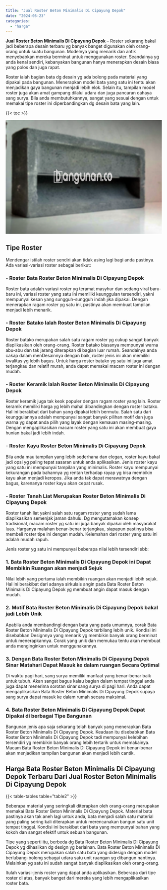 ```yaml
---
title: "Jual Roster Beton Minimalis Di Cipayung Depok"
date: "2024-05-23"
categories: 
  - "harga"
---
```


**Jual Roster Beton Minimalis Di Cipayung Depok** – Roster sekarang bakal jadi beberapa desain terbaru yg banyak banget digunakan oleh orang-orang untuk suatu bangunan. Modelnya yang menarik dan antik menyebabkan mereka berminat untuk menggunakan roster. Seandainya yg anda kenal sendiri, kebanyakan bangunan hanya menerapkan desain biasa yang polos dan juga rapat.

Roster ialah bagian bata dg desain yg ada bolong pada material yang dipakai pada bangunan. Menerapkan model bata yang satu ini tentu akan menjadikan gaya bangunan menjadi lebih elok. Selain itu, tampilan model roster juga akan amat gampang dilalui udara dan juga pancaran cahaya sang surya. Bila anda membutuhkannya, sangat yang sesuai dengan untuk memakai tipe roster ini diperbandingkan dg desain bata yang lain.

{{< toc >}}

![Jual Roster Beton Minimalis Di Cipayung Depok](/images/bata-roster-minimalis-17.png)

## Tipe Roster

Mendengar istilah roster sendiri akan tidak asing lagi bagi anda pastinya. Ada variasi-variasi roster sebagai berikut:

### \- Roster Bata Roster Beton Minimalis Di Cipayung Depok

Roster bata adalah variasi roster yg teramat masyhur dan sedang viral baru-baru ini, variasi roster yang satu ini memiliki keunggulan tersendiri, yakni mempunyai kesan yang sungguh-sungguh indah jika dipakai. Dengan menerapkan ragam roster yg satu ini, pastinya akan membuat tampilan menjadi lebih menarik.

### \- Roster Batako Ialah Roster Beton Minimalis Di Cipayung Depok

Roster batako merupakan salah satu ragam roster yg cukup sangat banyak diaplikasikan oleh orang-orang. Roster batako biasanya mempunyai warna abu-abu dan tak jarang diterapkan di bagian luar rumah. Seandainya anda cakap dalam menDesainnya dengan baik, roster jenis ini akan memiliki kwalitas yg lebih bagus. Untuk harga roster batako yg satu ini juga amat terjangkau dan relatif murah, anda dapat memakai macam roster ini dengan mudah.

### \- Roster Keramik Ialah Roster Beton Minimalis Di Cipayung Depok

Roster keramik juga tak keok populer dengan ragam roster yang lain. Roster keramik memiliki harga yg lebih mahal dibandingkan dengan roster batako. Hal ini berakibat dari bahan yang dipakai lebih bermutu. Salah satu dari keunggulannya adalah mempunyai sangat banyak pilihan motif dan juga warna yg dapat anda pilih yang layak dengan kemauan masing-masing. Dengan mengaplikasikan macam roster yang satu ini akan membuat gaya hunian bakal jadi lebih indah.

### \- Roster Kayu Roster Beton Minimalis Di Cipayung Depok

Bila anda mau tampilan yang lebih sederhana dan elegan, roster kayu bakal jadi opsi yg paling tepat sasaran untuk anda aplikasikan. Jenis roster kayu yang satu ini mempunyai tampilan yang minimalis. Roster kayu mempunyai kekurangan pada bahannya yg rentan terhadap rayap yg bisa membikin kayu akan menjadi keropos. Jika anda tak dapat merawatnya dengan bagus, karenanya roster kayu akan cepat rusak.

### \- Roster Tanah Liat Merupakan Roster Beton Minimalis Di Cipayung Depok

Roster tanah liat yakni salah satu ragam roster yang sudah lama diaplikasikan semenjak jaman dahulu. Dg mengutamakan konsep tradisional, macam roster yg satu ini juga banyak dipakai oleh masyarakat luas. Harganya malahan benar-benar terjangkau, siapapun pastinya bisa membeli roster tipe ini dengan mudah. Kelemahan dari roster yang satu ini adalah mudah rapuh.

Jenis roster yg satu ini mempunyai beberapa nilai lebih tersendiri sbb:

### 1\. Bata Roster Beton Minimalis Di Cipayung Depok ini Dapat Membikin Ruangan akan menjadi Sejuk

Nilai lebih yang pertama ialah membikin ruangan akan menjadi lebih sejuk. Hal ini berakibat dari adanya sirkulais angin pada Bata Roster Beton Minimalis Di Cipayung Depok yg membuat angin dapat masuk dengan mudah.

### 2\. Motif Bata Roster Beton Minimalis Di Cipayung Depok bakal jadi Lebih Unik

Apabila anda membandingi dengan bata yang pada umumnya, corak Bata Roster Beton Minimalis Di Cipayung Depok terbilang lebih unik. Kondisi ini disebabkan Designnya yang menarik yg membikin banyak orang berminat untuk menerapkannya. Corak yang unik dan memukau tentu akan membuat anda menginginkan untuk menggunakannya.

### 3\. Dengan Bata Roster Beton Minimalis Di Cipayung Depok Sinar Matahari Dapat Masuk ke dalam ruangan Secara Optimal

Di waktu pagi hari, sang surya memiliki manfaat yang benar-benar baik untuk tubuh. Akan sangat bagus kalau bagian dalam tempat tinggal anda juga dapat menerima sorotan sinar sang surya di pagi hari. Anda dapat mengaplikasikan Bata Roster Beton Minimalis Di Cipayung Depok supaya sang surya dapat masuk ke dalam rumah secara maksimal.

### 4\. Bata Roster Beton Minimalis Di Cipayung Depok Dapat Dipakai di berbagai Tipe Bangunan

Bangunan jenis apa saja sekarang telah banyak yang menerapkan Bata Roster Beton Minimalis Di Cipayung Depok. Keadaan itu disebabkan Bata Roster Beton Minimalis Di Cipayung Depok tadi mempunyai kelebihan tersendiri yg membikin banyak orang lebih tertarik untuk memakainya. Macam Bata Roster Beton Minimalis Di Cipayung Depok ini benar-benar akan menjadikan tampilan bangunan akan menjadi lebih cantik.

## Harga Bata Roster Beton Minimalis Di Cipayung Depok Terbaru Dari Jual Roster Beton Minimalis Di Cipayung Depok

{{< table-tables table="table2" >}}

Beberapa material yang seringkali diterapkan oleh orang-orang merupakan memakai Bata Roster Beton Minimalis Di Cipayung Depok. Material bata pastinya akan tak aneh lagi untuk anda, bata menjadi salah satu material yang paling sering kali diterapkan untuk merencanakan bangun satu unit tempat tinggal. Kondisi ini berakibat dari bata yang mempunyai bahan yang kokoh dan sangat efektif untuk sebuah bangunan.

Tipe yang seperti itu, berbeda dg Bata Roster Beton Minimalis Di Cipayung Depok yg dihasilkan dg design yg berlainan. Bata Roster Beton Minimalis Di Cipayung Depok merupakan salah satu bata yang didesign dengan model berlubang-bolong sebagai udara satu unit ruangan yg dibangun nantinya. Melainkan yg satu ini sudah sangat banyak diaplikasikan oleh orang-orang.

Itulah variasi-jenis roster yang dapat anda aplikasikan. Beberapa dari tipe roster di atas, banyak banget dari mereka yang lebih mengaplikasikan roster bata.
